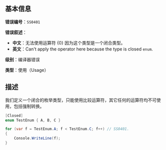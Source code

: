 ## 基本信息

**错误编号**：`SS0401`

**错误叙述**：

* **中文**：无法使用运算符 {0} 因为这个类型是一个闭合类型。
* **英文**：Can't apply the operator here because the type is closed `enum`.

**级别**：编译器错误

**类型**：使用（Usage）

## 描述

我们定义一个闭合的枚举类型，只能使用比较运算符，其它任何的运算符均不可使用，包括强制转换。

```csharp
[Closed]
enum TestEnum { A, B, C }

for (var f = TestEnum.A; f < TestEnum.C; f++) // SS0401.
{
    Console.WriteLine(f);
}
```